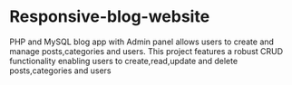 # Responsive-blog-website
PHP and MySQL blog app with Admin panel allows users to create and manage posts,categories and users. This project features a robust CRUD functionality enabling users to create,read,update and delete posts,categories and users



